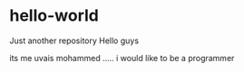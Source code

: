 # hello-world
Just another repository
Hello guys

its me uvais mohammed ..... i would like to be a programmer

